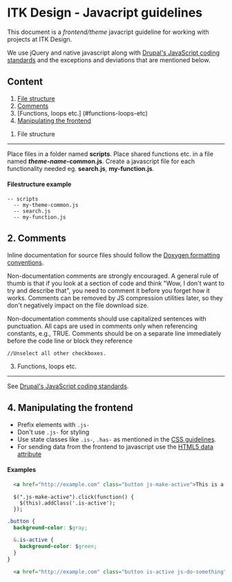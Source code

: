 ITK Design - Javacript guidelines
==========

This document is a _frontend/theme_ javacript guideline for working with projects at ITK Design.

We use jQuery and native javascript along with [Drupal's JavaScript coding standards](https://drupal.org/node/172169) and the exceptions and deviations that are mentioned below.

Content
----------

1. [File structure](#file-structure)
2. [Comments](#comments)
3. [Functions, loops etc.] (#functions-loops-etc)
4. [Manipulating the frontend](#manipulating-frontend)

<a name="file-structure"></a>
1. File structure
----------

Place files in a folder named __scripts__. Place shared functions etc. in a file named ___theme-name_-common.js__. Create a javascript file for each functionality needed eg. __search.js__, __my-function.js__.

#### Filestructure example
```code
-- scripts
  -- my-theme-common.js
  -- search.js
  -- my-function.js
```

<a name="comments"></a>
2. Comments
----------

Inline documentation for source files should follow the <a href="https://drupal.org/node/1354">Doxygen formatting conventions</a>.

Non-documentation comments are strongly encouraged. A general rule of thumb is that if you look at a section of code and think "Wow, I don't want to try and describe that", you need to comment it before you forget how it works. Comments can be removed by JS compression utilities later, so they don't negatively impact on the file download size.

Non-documentation comments should use capitalized sentences with punctuation. All caps are used in comments only when referencing constants, e.g., TRUE. Comments should be on a separate line immediately before the code line or block they reference

```code
//Unselect all other checkboxes.
```

3. Functions, loops etc.
----------

See [Drupal's JavaScript coding standards](https://drupal.org/node/172169).


<a name="manipulating-frontend"></a>
4. Manipulating the frontend
----------

* Prefix elements with <code>.js-</code>
* Don't use <code>.js-</code> for styling
* Use state classes like <code>.is-</code>, <code>.has-</code> as mentioned in the [CSS guidelines](css-guidelines.md).
* For sending data from the frontend to javascript use the [HTML5 data attribute](http://html5doctor.com/html5-custom-data-attributes/)

#### Examples

```html
  <a href="http://example.com" class="button js-make-active">This is a button</a>
```

```javacript
  $(".js-make-active").click(function() {
    $(this).addClass('.is-active');
  });
```

```css
.button {
  background-color: $gray;

  &.is-active {
    background-color: $green; 
  }
}
```

```html
  <a href="http://example.com" class="button is-active js-do-something">This is a button</a>
```